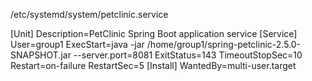 /etc/systemd/system/petclinic.service

[Unit]
Description=PetClinic Spring Boot application service
[Service]
User=group1
ExecStart=java -jar /home/group1/spring-petclinic-2.5.0-SNAPSHOT.jar --server.port=8081
ExitStatus=143
TimeoutStopSec=10
Restart=on-failure
RestartSec=5
[Install]
WantedBy=multi-user.target